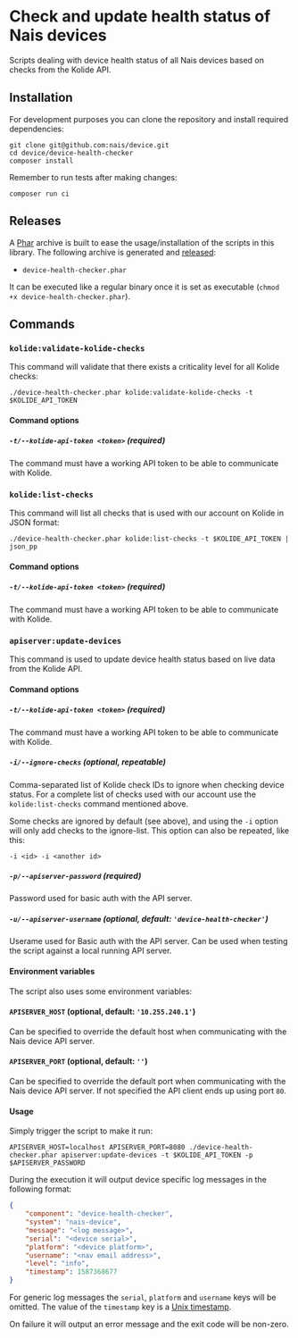 # Check and update health status of Nais devices

Scripts dealing with device health status of all Nais devices based on checks from the Kolide API.

## Installation

For development purposes you can clone the repository and install required dependencies:

    git clone git@github.com:nais/device.git
    cd device/device-health-checker
    composer install

Remember to run tests after making changes:

    composer run ci

## Releases

A [Phar](https://www.php.net/manual/en/intro.phar.php) archive is built to ease the usage/installation of the scripts in this library. The following archive is generated and [released](https://github.com/nais/device/releases):

- `device-health-checker.phar`

It can be executed like a regular binary once it is set as executable (`chmod +x device-health-checker.phar`).

## Commands

### `kolide:validate-kolide-checks`

This command will validate that there exists a criticality level for all Kolide checks:

    ./device-health-checker.phar kolide:validate-kolide-checks -t $KOLIDE_API_TOKEN

#### Command options

##### `-t/--kolide-api-token <token>` (required)

The command must have a working API token to be able to communicate with Kolide.

### `kolide:list-checks`

This command will list all checks that is used with our account on Kolide in JSON format:

    ./device-health-checker.phar kolide:list-checks -t $KOLIDE_API_TOKEN | json_pp

#### Command options

##### `-t/--kolide-api-token <token>` (required)

The command must have a working API token to be able to communicate with Kolide.

### `apiserver:update-devices`

This command is used to update device health status based on live data from the Kolide API.

#### Command options

##### `-t/--kolide-api-token <token>` (required)

The command must have a working API token to be able to communicate with Kolide.

##### `-i/--ignore-checks` (optional, repeatable)

Comma-separated list of Kolide check IDs to ignore when checking device status. For a complete list of checks used with our account use the `kolide:list-checks` command mentioned above.

Some checks are ignored by default (see above), and using the `-i` option will only add checks to the ignore-list. This option can also be repeated, like this:

    -i <id> -i <another id>

##### `-p/--apiserver-password` (required)

Password used for basic auth with the API server.

##### `-u/--apiserver-username` (optional, default: `'device-health-checker'`)

Userame used for Basic auth with the API server. Can be used when testing the script against a local running API server.

#### Environment variables

The script also uses some environment variables:

#### `APISERVER_HOST` (optional, default: `'10.255.240.1'`)

Can be specified to override the default host when communicating with the Nais device API server.

#### `APISERVER_PORT` (optional, default: `''`)

Can be specified to override the default port when communicating with the Nais device API server. If not specified the API client ends up using port `80`.

#### Usage

Simply trigger the script to make it run:

    APISERVER_HOST=localhost APISERVER_PORT=8080 ./device-health-checker.phar apiserver:update-devices -t $KOLIDE_API_TOKEN -p $APISERVER_PASSWORD

During the execution it will output device specific log messages in the following format:

```json
{
    "component": "device-health-checker",
    "system": "nais-device",
    "message": "<log message>",
    "serial": "<device serial>",
    "platform": "<device platform>",
    "username": "<nav email address>",
    "level": "info",
    "timestamp": 1587368677
}
```

For generic log messages the `serial`, `platform` and `username` keys will be omitted. The value of the `timestamp` key is a [Unix timestamp](https://en.wikipedia.org/wiki/Unix_time).

On failure it will output an error message and the exit code will be non-zero.